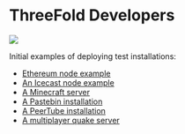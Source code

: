 # ThreeFold Developers

![](https://images.unsplash.com/photo-1469395446868-fb6a048d5ca3?ixlib=rb-0.3.5&ixid=eyJhcHBfaWQiOjEyMDd9&s=3b253c025759db68595a316e7d4991fd&auto=format&fit=crop&w=1490&q=80)

Initial examples of deploying test installations:
- [Ethereum node example](development/developers/capacity_reservation/examples/ethereum_node_example.md)
- [An Icecast node example](development/developers/capacity_reservation/examples/icecast-from-scratch.md)
- [A Minecraft server](development/developers/capacity_reservation/examples/minecraft-server.md)
- [A Pastebin installation](development/developers/capacity_reservation/examples/pastebin.md)
- [A PeerTube installation](development/developers/capacity_reservation/examples/peertube.md)
- [A multiplayer quake server](development/developers/capacity_reservation/examples/quake3-server.md)
